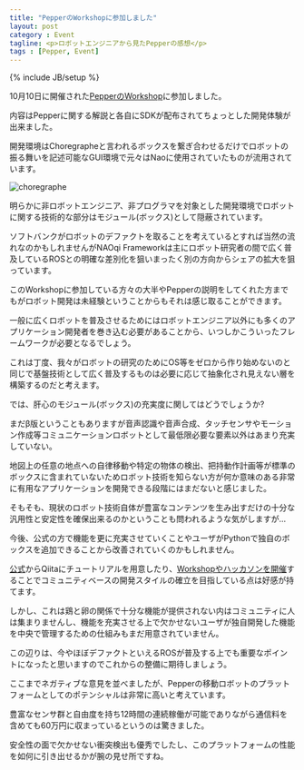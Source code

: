 ```yaml
---
title: "PepperのWorkshopに参加しました"
layout: post
category : Event
tagline: <p>ロボットエンジニアから見たPepperの感想</p>
tags : [Pepper, Event]
---
```


{% include JB/setup %}

10月10日に開催された[PepperのWorkshop](http://pepper.doorkeeper.jp/events/15880)に参加しました。

内容はPepperに関する解説と各自にSDKが配布されてちょっとした開発体験が出来ました。

開発環境はChoregrapheと言われるボックスを繋ぎ合わせるだけでロボットの振る舞いを記述可能なGUI環境で元々はNaoに使用されていたものが流用されています。

![choregraphe]({{BASE_PATH}}/images/pepper/choregraphe.png)

明らかに非ロボットエンジニア、非プログラマを対象とした開発環境でロボットに関する技術的な部分はモジュール(ボックス)として隠蔽されています。

ソフトバンクがロボットのデファクトを取ることを考えているとすれば当然の流れなのかもしれませんがNAOqi Frameworkは主にロボット研究者の間で広く普及しているROSとの明確な差別化を狙いまったく別の方向からシェアの拡大を狙っています。

このWorkshopに参加している方々の大半やPepperの説明をしてくれた方までもがロボット開発は未経験ということからもそれは感じ取ることができます。

一般に広くロボットを普及させるためにはロボットエンジニア以外にも多くのアプリケーション開発者を巻き込む必要があることから、いつしかこういったフレームワークが必要となるでしょう。

これは丁度、我々がロボットの研究のためにOS等をゼロから作り始めないのと同じで基盤技術として広く普及するものは必要に応じて抽象化され見えない層を構築するのだと考えます。

では、肝心のモジュール(ボックス)の充実度に関してはどうでしょうか?

まだβ版ということもありますが音声認識や音声合成、タッチセンサやモーション作成等コミュニケーションロボットとして最低限必要な要素以外はあまり充実していない。

地図上の任意の地点への自律移動や特定の物体の検出、把持動作計画等が標準のボックスに含まれていないためロボット技術を知らない方が何か意味のある非常に有用なアプリケーションを開発できる段階にはまだないと感じました。

そもそも、現状のロボット技術自体が豊富なコンテンツを生み出すだけの十分な汎用性と安定性を確保出来るのかということも問われるような気がしますが...

今後、公式の方で機能を更に充実させていくことやユーザがPythonで独自のボックスを追加できることから改善されていくのかもしれません。

[公式](http://qiita.com/Atelier-Akihabara)からQiitaにチュートリアルを用意したり、[Workshopやハッカソンを開催](http://pepper.doorkeeper.jp/)することでコミュニティベースの開発スタイルの確立を目指している点は好感が持てます。

しかし、これは鶏と卵の関係で十分な機能が提供されない内はコミュニティに人は集まりませんし、機能を充実させる上で欠かせないユーザが独自開発した機能を中央で管理するための仕組みもまだ用意されていません。

この辺りは、今やほぼデファクトといえるROSが普及する上でも重要なポイントになったと思いますのでこれからの整備に期待しましょう。

ここまでネガティブな意見を並べましたが、Pepperの移動ロボットのプラットフォームとしてのポテンシャルは非常に高いと考えています。

豊富なセンサ群と自由度を持ち12時間の連続稼働が可能でありながら通信料を含めても60万円に収まっているというのは驚きました。

安全性の面で欠かせない衝突検出も優秀でしたし、このプラットフォームの性能を如何に引き出せるかが腕の見せ所ですね。

